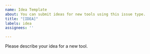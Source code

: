```yaml
---
name: Idea Template
about: You can submit ideas for new tools using this issue type.
title: "[IDEA]"
labels: idea
assignees: ''

---
```


Please describe your idea for a new tool.
